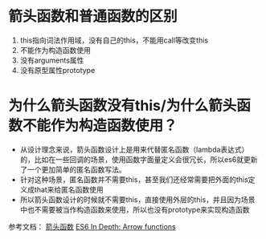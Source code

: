 # 箭头函数和普通函数的区别
1. this指向词法作用域，没有自己的this，不能用call等改变this
2. 不能作为构造函数使用
3. 没有arguments属性
4. 没有原型属性prototype

# 为什么箭头函数没有this/为什么箭头函数不能作为构造函数使用？
- 从设计理念来说，箭头函数设计上是用来代替匿名函数（lambda表达式）的，比如在一些回调的场景，使用函数字面量定义会很冗长，所以es6就更新了一个更加简单的匿名函数写法。
- 针对这种场景，匿名函数并不需要this，甚至我们还经常需要把外面的this定义成that来给匿名函数使用
- 所以箭头函数设计的时候就不需要this，直接使用外层的this，并且因为场景中也不需要被当作构造函数来使用，所以也没有prototype来实现构造函数

参考文档：
[箭头函数](https://developer.mozilla.org/zh-CN/docs/Web/JavaScript/Reference/Functions/Arrow_functions)
[ES6 In Depth: Arrow functions](https://hacks.mozilla.org/2015/06/es6-in-depth-arrow-functions/)